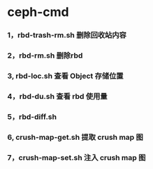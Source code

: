 # ceph-cmd

### 1，rbd-trash-rm.sh 删除回收站内容
### 2，rbd-rm.sh 删除rbd
### 3, rbd-loc.sh 查看 Object 存储位置
### 4，rbd-du.sh 查看 rbd 使用量
### 5，rbd-diff.sh 
### 6, crush-map-get.sh 提取 crush map 图
### 7，crush-map-set.sh 注入 crush map 图
